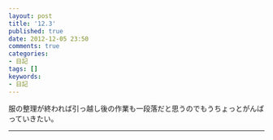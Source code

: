 ```yaml
---
layout: post
title: '12.3'
published: true
date: 2012-12-05 23:50
comments: true
categories:
- 日記
tags: []
keywords:
- 日記
---
```

服の整理が終われば引っ越し後の作業も一段落だと思うのでもうちょっとがんばっていきたい。

---

